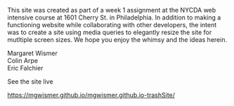 This site was created as part of a week 1 assignment at the NYCDA web intensive 
course at 1601 Cherry St. in Philadelphia. In addition to making a functioning 
website while collaborating with other developers, the intent was to create a site 
using media queries to elegantly resize the site for mutltiple screen sizes. We hope you enjoy the whimsy and the ideas herein.

Margaret Wismer <br>
Colin Arpe <br>
Eric Falchier <br>

See the site live <br>

https://mgwismer.github.io/mgwismer.github.io-trashSite/
